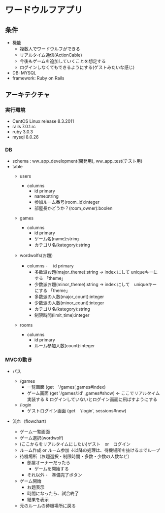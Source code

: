 # ワードウルフアプリ

## 条件

- 機能
  - 複数人でワードウルフができる
  - リアルタイム通信(ActionCable)
  - 今後もゲームを追加していくことを想定する
  - ログインしなくてもできるようにする(ゲストみたいな感じ)
- DB: MYSQL
- framework: Ruby on Rails

## アーキテクチャ

### 実行環境

- CentOS Linux release 8.3.2011
- rails 7.0.1.rc
- ruby 3.0.3
- mysql 8.0.26

### DB

- schema : ww_app_development(開発用), ww_app_test(テスト用)
- table
  - users
    - columns
      - id primary
      - name:string
      - 参加ルーム番号(room_id):integer
      - 部屋長かどうか？(room_owner):boolen
  - games
    - columns
      - id primary
      - ゲーム名(name):string
      - カテゴリ名(kategory):string
      
  - wordwolfs(お題)
    - columns
      -　 id primary
      - 多数派お題(major_theme):string → index にして uniqueキーにする 「theme」
      - 少数派お題(minor_theme):string → index にして　uniqueキーにする  「theme」
      - 多数派の人数(major_count):integer
      - 少数派の人数(minor_count):integer
      - カテゴリ名(kategory):string
      - 制限時間(limit_time):integer
  - rooms
    - columns
      - id primary
      - ルーム参加人数(count):integer

### MVCの動き

- パス
  - /games
    - 一覧画面 (get　'/games',games#index)
    - ゲーム画面 (get '/games/:id' ,games#show) ← ここでリアルタイム実装する & ログインしていないとログイン画面に飛ばすようにする
  - /login
    - ゲストログイン画面 (get　'/login', sessions#new) 
   
- 流れ（flowchart）
  - ゲーム一覧画面　
  - ゲーム選択(wordwolf)
  - (ここからをリアルタイムにしたい)ゲスト　or　ログイン
  - ルーム作成 or ルーム参加
  ↓以降の処理は、待機場所を抜けるまでループ
  - 待機場所（お題選択・制限時間・多数・少数の人数など）
    - 部屋オーナーだったら
      - ゲームを開始する
    - それ以外
      -　準備完了ボタン
  - ゲーム開始
    - お題表示
    - 時間になったら、試合終了
    - 結果を表示
  - 元のルームの待機場所に戻る
